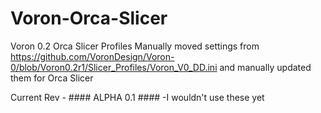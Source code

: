 # Voron-Orca-Slicer
Voron 0.2 Orca Slicer Profiles
Manually moved settings from https://github.com/VoronDesign/Voron-0/blob/Voron0.2r1/Slicer_Profiles/Voron_V0_DD.ini and manually updated them for Orca Slicer

Current Rev - #### ALPHA 0.1 ####
-I wouldn't use these yet
